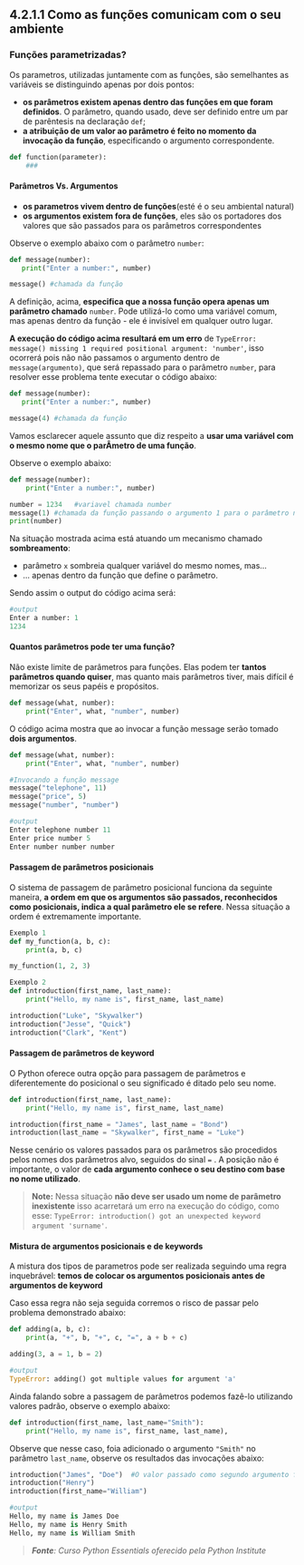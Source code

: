## 4.2.1.1 Como as funções comunicam com o seu ambiente

### Funções parametrizadas?

Os parametros, utilizadas juntamente com as funções, são semelhantes as variáveis se distinguindo apenas por dois pontos:

- **os parâmetros existem apenas dentro das funções em que foram definidos**. O parâmetro, quando usado, deve ser definido entre um par de parêntesis na declaração ``def``;
- **a atribuição de um valor ao parâmetro é feito no momento da invocação da função**, especificando o argumento correspondente.

```python
def function(parameter):
    ###
```

#### Parâmetros Vs. Argumentos
- **os parametros vivem dentro de funções**(esté é o seu ambiental natural)
- **os argumentos existem fora de funções**, eles são os portadores dos valores que são passados para os parâmetros correspondentes

Observe o exemplo abaixo com o parâmetro ``number``:

```python
def message(number):
   print("Enter a number:", number)

message() #chamada da função
```

A definição, acima, **especifica que a nossa função opera apenas um parâmetro chamado** ``number``. Pode utilizá-lo como uma variável comum, mas apenas dentro da função - ele é invisível em qualquer outro lugar.

**A execução do código acima resultará em um erro** de `TypeError: message() missing 1 required positional argument: 'number'`, isso ocorrerá pois não não passamos o argumento dentro de ``message(argumento)``, que será repassado para o parâmetro ``number``, para resolver esse problema tente executar o código abaixo:

```python
def message(number):
   print("Enter a number:", number)

message(4) #chamada da função
```
Vamos esclarecer aquele assunto que diz respeito a **usar uma variável com o mesmo nome que o parÂmetro de uma função**.

Observe o exemplo abaixo:

```python
def message(number):
    print("Enter a number:", number)

number = 1234   #variavel chamada number
message(1) #chamada da função passando o argumento 1 para o parâmetro number
print(number)
```

Na situação mostrada acima está atuando um mecanismo chamado **sombreamento**:

- parâmetro ``x`` sombreia qualquer variável do mesmo nomes, mas...
- ... apenas dentro da função que define o parâmetro.

Sendo assim o output do código acima será:

```python
#output
Enter a number: 1
1234
```

#### Quantos parâmetros pode ter uma função?

Não existe limite de parâmetros para funções. Elas podem ter **tantos parâmetros quando quiser**, mas quanto mais parâmetros tiver, mais difícil é memorizar os seus papéis e propósitos.

```python
def message(what, number):
    print("Enter", what, "number", number)
```

O código acima mostra que ao invocar a função message serão tomado **dois argumentos**.

```python
def message(what, number):
    print("Enter", what, "number", number)

#Invocando a função message
message("telephone", 11)
message("price", 5)
message("number", "number")

#output
Enter telephone number 11
Enter price number 5
Enter number number number
```

#### Passagem de parâmetros posicionais

O sistema de passagem de parâmetro posicional funciona da seguinte maneira, **a ordem em que os argumentos são passados, reconhecidos como posicionais, indica a qual parâmetro ele se refere**. Nessa situação a ordem é extremamente importante.

```python
Exemplo 1
def my_function(a, b, c):
    print(a, b, c)

my_function(1, 2, 3)
```

```python
Exemplo 2
def introduction(first_name, last_name):
    print("Hello, my name is", first_name, last_name)

introduction("Luke", "Skywalker")
introduction("Jesse", "Quick")
introduction("Clark", "Kent")
```
#### Passagem de parâmetros de keyword

O Python oferece outra opção para passagem de parâmetros e diferentemente do posicional o seu significado é ditado pelo seu nome.

```python
def introduction(first_name, last_name):
    print("Hello, my name is", first_name, last_name)

introduction(first_name = "James", last_name = "Bond")
introduction(last_name = "Skywalker", first_name = "Luke")
```

Nesse cenário os valores passados para os parâmetros são procedidos pelos nomes dos parâmetros alvo, seguidos do sinal ``=`` . A posição não é importante, o valor de **cada argumento conhece o seu destino com base no nome utilizado**.

>**Note:**
> Nessa situação **não deve ser usado um nome de parâmetro inexistente** isso acarretará um erro na execução do código, como esse: ``TypeError: introduction() got an unexpected keyword argument 'surname'``.


#### Mistura de argumentos posicionais e de keywords

A mistura dos tipos de parametros pode ser realizada seguindo uma regra inquebrável: **temos de colocar os argumentos posicionais antes de argumentos de keyword**

Caso essa regra não seja seguida corremos o risco de passar pelo problema demonstrado abaixo:

```python
def adding(a, b, c):
    print(a, "+", b, "+", c, "=", a + b + c)

adding(3, a = 1, b = 2)

#output
TypeError: adding() got multiple values for argument 'a'
```

Ainda falando sobre a passagem de parâmetros podemos fazê-lo utilizando valores padrão, observe o exemplo abaixo:

```python
def introduction(first_name, last_name="Smith"):
    print("Hello, my name is", first_name, last_name),
```

Observe que nesse caso, foia adicionado o argumento ``"Smith"`` no parâmetro ``last_name``, observe os resultados das invocações abaixo:


```python
introduction("James", "Doe")  #O valor passado como segundo argumento foi incorporado a função e o valor padrão(Smith) do parâmetro last_name se perdeu dando lugar ao valor passado(Doe).
introduction("Henry")
introduction(first_name="William")

#output
Hello, my name is James Doe
Hello, my name is Henry Smith
Hello, my name is William Smith
```


>***Fonte**: Curso Python Essentials oferecido pela Python Institute*